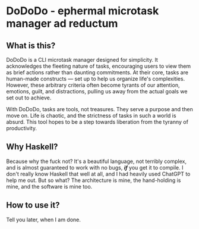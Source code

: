 # DoDoDo - ephermal microtask manager ad reductum

## What is this?

DoDoDo is a CLI microtask manager designed for simplicity. It acknowledges the fleeting nature of tasks, encouraging users to view them as brief actions rather than daunting commitments. At their core, tasks are human-made constructs — set up to help us organize life's complexities. However, these arbitrary criteria often become tyrants of our attention, emotions, guilt, and distractions, pulling us away from the actual goals we set out to achieve.

With DoDoDo, tasks are tools, not treasures. They serve a purpose and then move on. Life is chaotic, and the strictness of tasks in such a world is absurd. This tool hopes to be a step towards liberation from the tyranny of productivity.

## Why Haskell?

Because why the fuck not? It's a beautiful language, not terribly complex, and is almost guaranteed to work with no bugs, **_if_** you get it to compile. I don't really know Haskell that well at all, and I had heavily used ChatGPT to help me out. But so what? The architecture is mine, the hand-holding is mine, and the software is mine too.

## How to use it?

Tell you later, when I am done.
